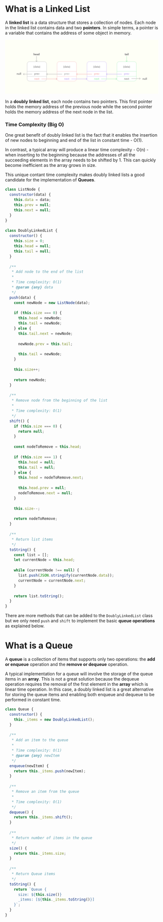 # What is a Linked List

A **linked list** is a data structure that stores a collection of nodes. Each node in the linked list contains data and two **pointers**. In simple terms, a pointer is a variable that contains the address of some object in memory.

![Doubly Linked List](https://github.com/elishaking/tech-articles/blob/master/doubly%20linked%20lists.png?raw=true)

In a **doubly linked list**, each node contains two pointers. This first pointer holds the memory address of the previous node while the second pointer holds the memory address of the next node in the list.

### Time Complexity (Big O)

One great benefit of doubly linked list is the fact that it enables the insertion of new nodes to beginning and end of the list in constant time - O(1).

In contrast, a typical array will produce a linear time complexity - O(n) - when inserting to the beginning because the addresses of all the succeeding elements in the array needs to be shifted by 1. This can quickly become inefficient as the array grows in size.

This unique contant time complexity makes doubly linked lists a good candidate for the implementation of **Queues**.

```javascript
class ListNode {
  constructor(data) {
    this.data = data;
    this.prev = null;
    this.next = null;
  }
}

class DoublyLinkedList {
  constructor() {
    this.size = 0;
    this.head = null;
    this.tail = null;
  }

  /**
   * Add node to the end of the list
   *
   * Time complexity: O(1)
   * @param {any} data
   */
  push(data) {
    const newNode = new ListNode(data);

    if (this.size === 0) {
      this.head = newNode;
      this.tail = newNode;
    } else {
      this.tail.next = newNode;

      newNode.prev = this.tail;

      this.tail = newNode;
    }

    this.size++;

    return newNode;
  }

  /**
   * Remove node from the beginning of the list
   *
   * Time complexity: O(1)
   */
  shift() {
    if (this.size === 0) {
      return null;
    }

    const nodeToRemove = this.head;

    if (this.size === 1) {
      this.head = null;
      this.tail = null;
    } else {
      this.head = nodeToRemove.next;

      this.head.prev = null;
      nodeToRemove.next = null;
    }

    this.size--;

    return nodeToRemove;
  }

  /**
   * Return list items
   */
  toString() {
    const list = [];
    let currentNode = this.head;

    while (currentNode !== null) {
      list.push(JSON.stringify(currentNode.data));
      currentNode = currentNode.next;
    }

    return list.toString();
  }
}
```

There are more methods that can be added to the `DoublyLinkedList` class but we only need `push` and `shift` to implement the basic **queue operations** as explained below.

# What is a Queue

A **queue** is a collection of items that supports only two operations: the **add or enqueue** operation and the **remove or dequeue** operation.

A typical implementation for a queue will involve the storage of the queue items in an **array**. This is not a great solution because the dequeue operation requires the removal of the first element in the **array** which is linear time operation. In this case, a doubly linked list is a great alternative for storing the queue items and enabling both enqueue and dequeue to be performed in constant time.

```javascript
class Queue {
  constructor() {
    this._items = new DoublyLinkedList();
  }

  /**
   * Add an item to the queue
   *
   * Time complexity: O(1)
   * @param {any} newItem
   */
  enqueue(newItem) {
    return this._items.push(newItem);
  }

  /**
   * Remove an item from the queue
   *
   * Time complexity: O(1)
   */
  dequeue() {
    return this._items.shift();
  }

  /**
   * Return number of items in the queue
   */
  size() {
    return this._items.size;
  }

  /**
   * Return Queue items
   */
  toString() {
    return `Queue {
      size: ${this.size()}
      _items: [${this._items.toString()}]
    }`;
  }
}
```
